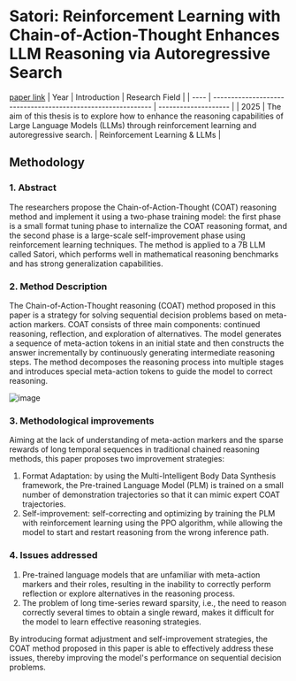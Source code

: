# Satori: Reinforcement Learning with Chain-of-Action-Thought Enhances LLM Reasoning via Autoregressive Search
[paper link](https://arxiv.org/pdf/2502.02508) 
| Year | Introduction                                                         | Research Field                 |
| ---- | ------------------------------------------------------------ | -------------------- |
| 2025 | The aim of this thesis is to explore how to enhance the reasoning capabilities of Large Language Models (LLMs) through reinforcement learning and autoregressive search.           |  Reinforcement Learning & LLMs       |

## Methodology

### 1. Abstract
The researchers propose the Chain-of-Action-Thought (COAT) reasoning method and implement it using a two-phase training model: the first phase is a small format tuning phase to internalize the COAT reasoning format, and the second phase is a large-scale self-improvement phase using reinforcement learning techniques. The method is applied to a 7B LLM called Satori, which performs well in mathematical reasoning benchmarks and has strong generalization capabilities.

### 2. Method Description 
The Chain-of-Action-Thought reasoning (COAT) method proposed in this paper is a strategy for solving sequential decision problems based on meta-action markers. COAT consists of three main components: continued reasoning, reflection, and exploration of alternatives. The model generates a sequence of meta-action tokens in an initial state and then constructs the answer incrementally by continuously generating intermediate reasoning steps. The method decomposes the reasoning process into multiple stages and introduces special meta-action tokens to guide the model to correct reasoning.

![image](https://github.com/user-attachments/assets/e7b47767-b396-4e01-9b7f-a7af8ab5135b)

### 3. Methodological improvements
Aiming at the lack of understanding of meta-action markers and the sparse rewards of long temporal sequences in traditional chained reasoning methods, this paper proposes two improvement strategies:

  1. Format Adaptation: by using the Multi-Intelligent Body Data Synthesis framework, the Pre-trained Language Model (PLM) is trained on a small number of demonstration trajectories so that it can mimic expert COAT trajectories.
  2. Self-improvement: self-correcting and optimizing by training the PLM with reinforcement learning using the PPO algorithm, while allowing the model to start and restart reasoning from the wrong inference path.

### 4. Issues addressed 
  1. Pre-trained language models that are unfamiliar with meta-action markers and their roles, resulting in the inability to correctly perform reflection or explore alternatives in the reasoning process.
  2. The problem of long time-series reward sparsity, i.e., the need to reason correctly several times to obtain a single reward, makes it difficult for the model to learn effective reasoning strategies.

By introducing format adjustment and self-improvement strategies, the COAT method proposed in this paper is able to effectively address these issues, thereby improving the model's performance on sequential decision problems.

  
